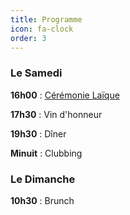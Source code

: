 ```yaml
---
title: Programme
icon: fa-clock
order: 3
---
```


<h3>Le Samedi</h3>

**16h00** : [Cérémonie Laïque](https://www.ceremonie-laique.fr/definition-ceremonie-laique/?fbclid=IwAR0bUE_3fjVKmhQKt2S7Bn9KCZ6UpENwVe15kYFwDHpLn3UFiFGIqK14Mqk)

**17h30** : Vin d'honneur

**19h30** : Dîner

**Minuit** : Clubbing

<h3>Le Dimanche</h3>

**10h30** : Brunch
